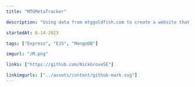 ```yaml
---
title: "MTGMetaTracker"

description: "Using data from mtggoldfish.com to create a website that tracks the popularity of decks within competitive Magic The Gathering."

startedAt: 8-14-2023

tags: ["Express", "EJS", "MongoDB"]

imgurl: "/M.png"

links: ["https://github.com/NickGroveSE"]

linkimgurls: ["../assets/content/github-mark.svg"]
---
```


